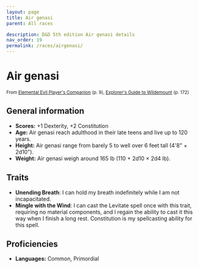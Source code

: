 ```yaml
---
layout: page
title: Air genasi
parent: All races

description: D&D 5th edition Air genasi details
nav_order: 19
permalink: /races/airgenasi/
---
```


# Air genasi

<small>From <a target="_blank" href="https://dnd.wizards.com/products/tabletop-games/rpg-products/player%E2%80%99s-companion">Elemental Evil Player's Companion</a> (p. 9), <a target="_blank" href="https://dnd.wizards.com/products/wildemount">Explorer's Guide to Wildemount</a> (p. 172)</small>


## General information

- **Scores:** +1 Dexterity, +2 Constitution
- **Age:** Air genasi reach adulthood in their late teens and live up to 120 years.
- **Height:** Air genasi range from barely 5 to well over 6 feet tall (4'8" + 2d10").
- **Weight:** Air genasi weigh around 165 lb (110 + 2d10 × 2d4 lb).

## Traits

- **Unending Breath**: I can hold my breath indefinitely while I am not incapacitated.
- **Mingle with the Wind**: I can cast the Levitate spell once with this trait, requiring no material components, and I regain the ability to cast it this way when I finish a long rest. Constitution is my spellcasting ability for this spell.

## Proficiencies

- **Languages:** Common, Primordial